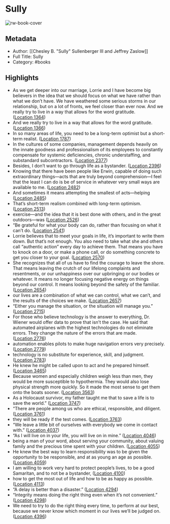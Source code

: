 # Sully

![rw-book-cover](https://images-na.ssl-images-amazon.com/images/I/41h7ltMFcML._SL200_.jpg)

## Metadata
- Author: [[Chesley B. "Sully" Sullenberger III and Jeffrey Zaslow]]
- Full Title: Sully
- Category: #books

## Highlights
- As we get deeper into our marriage, Lorrie and I have become big believers in the idea that we should focus on what we have rather than what we don’t have. We have weathered some serious storms in our relationship, but on a lot of fronts, we feel closer than ever now. And we really try to live in a way that allows for the word gratitude. ([Location 1364](https://readwise.io/to_kindle?action=open&asin=B01EFM8P5U&location=1364))
- And we really try to live in a way that allows for the word gratitude. ([Location 1366](https://readwise.io/to_kindle?action=open&asin=B01EFM8P5U&location=1366))
- In so many areas of life, you need to be a long-term optimist but a short-term realist. ([Location 1787](https://readwise.io/to_kindle?action=open&asin=B01EFM8P5U&location=1787))
- In the cultures of some companies, management depends heavily on the innate goodness and professionalism of its employees to constantly compensate for systemic deficiencies, chronic understaffing, and substandard subcontractors. ([Location 2377](https://readwise.io/to_kindle?action=open&asin=B01EFM8P5U&location=2377))
- Besides, I don’t want to go through life as a bystander. ([Location 2396](https://readwise.io/to_kindle?action=open&asin=B01EFM8P5U&location=2396))
- Knowing that there have been people like Erwin, capable of doing such extraordinary things—acts that are truly beyond comprehension—I feel that the least I can do is be of service in whatever very small ways are available to me. ([Location 2482](https://readwise.io/to_kindle?action=open&asin=B01EFM8P5U&location=2482))
- And sometimes it means attempting the smallest of acts—helping ([Location 2485](https://readwise.io/to_kindle?action=open&asin=B01EFM8P5U&location=2485))
- That’s short-term realism combined with long-term optimism. ([Location 2513](https://readwise.io/to_kindle?action=open&asin=B01EFM8P5U&location=2513))
- exercise—and the idea that it is best done with others, and in the great outdoors—was ([Location 2526](https://readwise.io/to_kindle?action=open&asin=B01EFM8P5U&location=2526))
- “Be grateful for what your body can do, rather than focusing on what it can’t do. ([Location 2541](https://readwise.io/to_kindle?action=open&asin=B01EFM8P5U&location=2541))
- Lorrie believes that to meet your goals in life, it’s important to write them down. But that’s not enough. You also need to take what she and others call “authentic action” every day to achieve them. That means you have to knock on a door, or make a phone call, or do something concrete to get you closer to your goal. ([Location 2570](https://readwise.io/to_kindle?action=open&asin=B01EFM8P5U&location=2570))
- She recognizes that all of us have to find the courage to leave the shore. That means leaving the crutch of our lifelong complaints and resentments, or our unhappiness over our upbringing or our bodies or whatever. It means no longer focusing negative energy on things beyond our control. It means looking beyond the safety of the familiar. ([Location 2654](https://readwise.io/to_kindle?action=open&asin=B01EFM8P5U&location=2654))
- our lives are a combination of what we can control, what we can’t, and the results of the choices we make. ([Location 2657](https://readwise.io/to_kindle?action=open&asin=B01EFM8P5U&location=2657))
- “Either you manage the situation, or the situation will manage you.” ([Location 2715](https://readwise.io/to_kindle?action=open&asin=B01EFM8P5U&location=2715))
- For those who believe technology is the answer to everything, Dr. Wiener would offer data to prove that isn’t the case. He said that automated airplanes with the highest technologies do not eliminate errors. They change the nature of the errors that are made. ([Location 2776](https://readwise.io/to_kindle?action=open&asin=B01EFM8P5U&location=2776))
- automation enables pilots to make huge navigation errors very precisely. ([Location 2779](https://readwise.io/to_kindle?action=open&asin=B01EFM8P5U&location=2779))
- technology is no substitute for experience, skill, and judgment. ([Location 2783](https://readwise.io/to_kindle?action=open&asin=B01EFM8P5U&location=2783))
- He knew he might be called upon to act and he prepared himself. ([Location 3465](https://readwise.io/to_kindle?action=open&asin=B01EFM8P5U&location=3465))
- Because women and especially children weigh less than men, they would be more susceptible to hypothermia. They would also lose physical strength more quickly. So it made the most sense to get them onto the boats sooner. ([Location 3563](https://readwise.io/to_kindle?action=open&asin=B01EFM8P5U&location=3563))
- As a Holocaust survivor, my father taught me that to save a life is to save the world.” ([Location 3747](https://readwise.io/to_kindle?action=open&asin=B01EFM8P5U&location=3747))
- “There are people among us who are ethical, responsible, and diligent. ([Location 3761](https://readwise.io/to_kindle?action=open&asin=B01EFM8P5U&location=3761))
- they will be ready if the test comes. ([Location 3763](https://readwise.io/to_kindle?action=open&asin=B01EFM8P5U&location=3763))
- “We leave a little bit of ourselves with everybody we come in contact with.” ([Location 4037](https://readwise.io/to_kindle?action=open&asin=B01EFM8P5U&location=4037))
- “As I will live on in your life, you will live on in mine.” ([Location 4046](https://readwise.io/to_kindle?action=open&asin=B01EFM8P5U&location=4046))
- being a man of your word, about serving your community, about valuing family and the precious time spent with your children. ([Location 4055](https://readwise.io/to_kindle?action=open&asin=B01EFM8P5U&location=4055))
- He knew the best way to learn responsibility was to be given the opportunity to be responsible, and at as young an age as possible. ([Location 4059](https://readwise.io/to_kindle?action=open&asin=B01EFM8P5U&location=4059))
- I am willing to work very hard to protect people’s lives, to be a good Samaritan, and to not be a bystander, ([Location 4100](https://readwise.io/to_kindle?action=open&asin=B01EFM8P5U&location=4100))
- how to get the most out of life and how to be as happy as possible. ([Location 4113](https://readwise.io/to_kindle?action=open&asin=B01EFM8P5U&location=4113))
- “A delay is better than a disaster.” ([Location 4294](https://readwise.io/to_kindle?action=open&asin=B01EFM8P5U&location=4294))
- “Integrity means doing the right thing even when it’s not convenient.” ([Location 4298](https://readwise.io/to_kindle?action=open&asin=B01EFM8P5U&location=4298))
- We need to try to do the right thing every time, to perform at our best, because we never know which moment in our lives we’ll be judged on. ([Location 4396](https://readwise.io/to_kindle?action=open&asin=B01EFM8P5U&location=4396))

